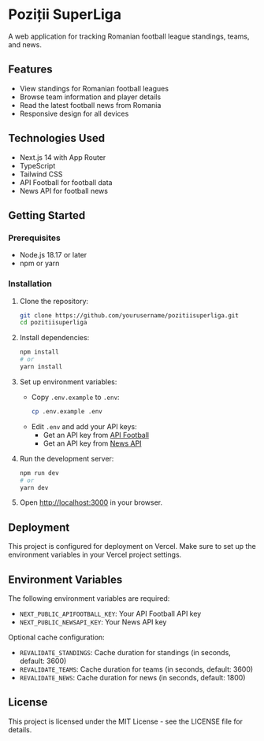# Poziții SuperLiga

A web application for tracking Romanian football league standings, teams, and news.

## Features

- View standings for Romanian football leagues
- Browse team information and player details
- Read the latest football news from Romania
- Responsive design for all devices

## Technologies Used

- Next.js 14 with App Router
- TypeScript
- Tailwind CSS
- API Football for football data
- News API for football news

## Getting Started

### Prerequisites

- Node.js 18.17 or later
- npm or yarn

### Installation

1. Clone the repository:

   ```bash
   git clone https://github.com/yourusername/pozitiisuperliga.git
   cd pozitiisuperliga
   ```

2. Install dependencies:

   ```bash
   npm install
   # or
   yarn install
   ```

3. Set up environment variables:

   - Copy `.env.example` to `.env`:
     ```bash
     cp .env.example .env
     ```
   - Edit `.env` and add your API keys:
     - Get an API key from [API Football](https://apifootball.com/)
     - Get an API key from [News API](https://newsapi.org/)

4. Run the development server:

   ```bash
   npm run dev
   # or
   yarn dev
   ```

5. Open [http://localhost:3000](http://localhost:3000) in your browser.

## Deployment

This project is configured for deployment on Vercel. Make sure to set up the environment variables in your Vercel project settings.

## Environment Variables

The following environment variables are required:

- `NEXT_PUBLIC_APIFOOTBALL_KEY`: Your API Football API key
- `NEXT_PUBLIC_NEWSAPI_KEY`: Your News API key

Optional cache configuration:

- `REVALIDATE_STANDINGS`: Cache duration for standings (in seconds, default: 3600)
- `REVALIDATE_TEAMS`: Cache duration for teams (in seconds, default: 3600)
- `REVALIDATE_NEWS`: Cache duration for news (in seconds, default: 1800)

## License

This project is licensed under the MIT License - see the LICENSE file for details.
